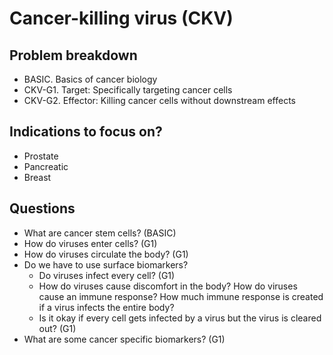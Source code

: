 # Cancer-killing virus (CKV)

## Problem breakdown
- BASIC. Basics of cancer biology
- CKV-G1. Target: Specifically targeting cancer cells
- CKV-G2. Effector: Killing cancer cells without downstream effects

## Indications to focus on?
- Prostate
- Pancreatic
- Breast

## Questions
- What are cancer stem cells? (BASIC)
- How do viruses enter cells? (G1)
- How do viruses circulate the body? (G1)
- Do we have to use surface biomarkers?
  - Do viruses infect every cell? (G1)
  - How do viruses cause discomfort in the body? How do viruses cause an immune response? How much immune response is created if a virus infects the entire body?
  - Is it okay if every cell gets infected by a virus but the virus is cleared out? (G1)
- What are some cancer specific biomarkers? (G1)

